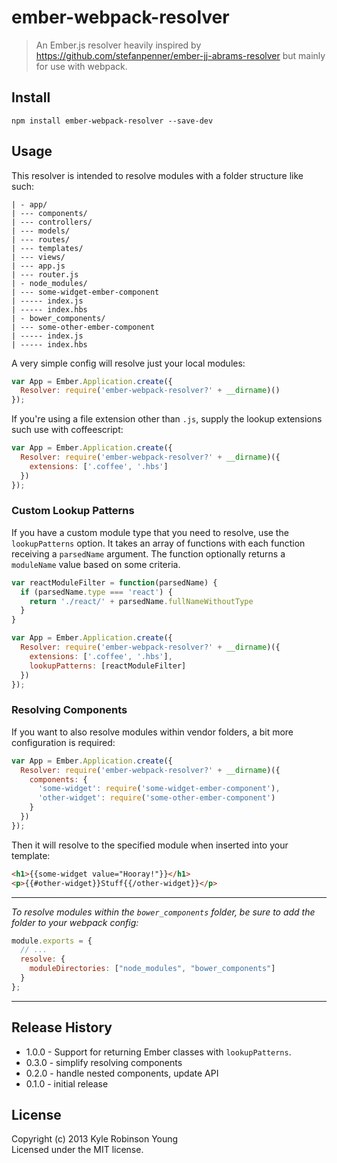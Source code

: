 # ember-webpack-resolver

> An Ember.js resolver heavily inspired by
https://github.com/stefanpenner/ember-jj-abrams-resolver but mainly for use with webpack.

## Install

``` shell
npm install ember-webpack-resolver --save-dev
```

## Usage

This resolver is intended to resolve modules with a folder structure like such:

```
| - app/
| --- components/
| --- controllers/
| --- models/
| --- routes/
| --- templates/
| --- views/
| --- app.js
| --- router.js
| - node_modules/
| --- some-widget-ember-component
| ----- index.js
| ----- index.hbs
| - bower_components/
| --- some-other-ember-component
| ----- index.js
| ----- index.hbs
```

A very simple config will resolve just your local modules:

``` javascript
var App = Ember.Application.create({
  Resolver: require('ember-webpack-resolver?' + __dirname)()
});
```

If you're using a file extension other than `.js`, supply the lookup extensions such use with coffeescript:

``` javascript
var App = Ember.Application.create({
  Resolver: require('ember-webpack-resolver?' + __dirname)({
    extensions: ['.coffee', '.hbs']
  })
});
```

### Custom Lookup Patterns
If you have a custom module type that you need to resolve, use the `lookupPatterns` option. It takes an array of functions with each function receiving a `parsedName` argument. The function optionally returns a `moduleName` value based on some criteria.

``` javascript
var reactModuleFilter = function(parsedName) {
  if (parsedName.type === 'react') {
    return './react/' + parsedName.fullNameWithoutType
  }
}

var App = Ember.Application.create({
  Resolver: require('ember-webpack-resolver?' + __dirname)({
    extensions: ['.coffee', '.hbs'],
    lookupPatterns: [reactModuleFilter]
  })
});

```

### Resolving Components
If you want to also resolve modules within vendor folders, a bit more configuration is required:

``` javascript
var App = Ember.Application.create({
  Resolver: require('ember-webpack-resolver?' + __dirname)({
    components: {
      'some-widget': require('some-widget-ember-component'),
      'other-widget': require('some-other-ember-component')
    }
  })
});
```

Then it will resolve to the specified module when inserted into your template:

``` html
<h1>{{some-widget value="Hooray!"}}</h1>
<p>{{#other-widget}}Stuff{{/other-widget}}</p>
```

---

*To resolve modules within the `bower_components` folder, be sure to add the folder to your webpack config:*

``` javascript
module.exports = {
  // ...
  resolve: {
    moduleDirectories: ["node_modules", "bower_components"]
  }
};
```

---

## Release History
* 1.0.0 - Support for returning Ember classes with `lookupPatterns`.
* 0.3.0 - simplify resolving components
* 0.2.0 - handle nested components, update API
* 0.1.0 - initial release

## License
Copyright (c) 2013 Kyle Robinson Young  
Licensed under the MIT license.
